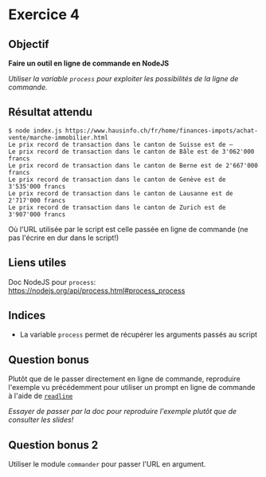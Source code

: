 # Exercice 4

## Objectif

**Faire un outil en ligne de commande en NodeJS**

_Utiliser la variable `process` pour exploiter les possibilités de la ligne de commande._

## Résultat attendu

```
$ node index.js https://www.hausinfo.ch/fr/home/finances-impots/achat-vente/marche-immobilier.html
Le prix record de transaction dans le canton de Suisse est de –
Le prix record de transaction dans le canton de Bâle est de 3'062'000 francs
Le prix record de transaction dans le canton de Berne est de 2'667'000 francs
Le prix record de transaction dans le canton de Genève est de 3'535'000 francs
Le prix record de transaction dans le canton de Lausanne est de 2'717'000 francs
Le prix record de transaction dans le canton de Zurich est de 3'907'000 francs
```

Où l'URL utilisée par le script est celle passée en ligne de commande (ne pas l'écrire en dur dans le script!)

## Liens utiles

Doc NodeJS pour `process`: https://nodejs.org/api/process.html#process_process


## Indices

- La variable `process` permet de récupérer les arguments passés au script

## Question bonus

Plutôt que de le passer directement en ligne de commande, reproduire l'exemple vu précédemment pour utiliser un prompt en ligne de commande à l'aide de [`readline`](https://nodejs.org/api/readline.html)

_Essayer de passer par la doc pour reproduire l'exemple plutôt que de consulter les slides!_

## Question bonus 2

Utiliser le module `commander` pour passer l'URL en argument.
